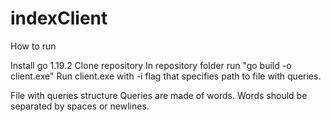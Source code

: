 # indexClient

How to run

Install go 1.19.2
Clone repository
In repository folder run "go build -o client.exe"
Run client.exe with -i flag that specifies path to file with queries.

File with queries structure
Queries are made of words. Words should be separated by spaces or newlines.
